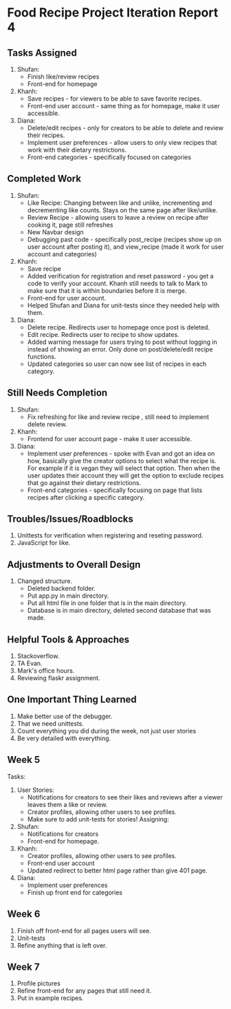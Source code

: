 # Food Recipe Project Iteration Report 4

Tasks Assigned
----------------
1. Shufan:
   - Finish like/review recipes
   - Front-end for homepage
2. Khanh:
   - Save recipes - for viewers to be able to save favorite recipes.
   - Front-end user account - same thing as for homepage, make it user accessible.
3. Diana:
   - Delete/edit recipes - only for creators to be able to delete and review their recipes.
   - Implement user preferences - allow users to only view recipes that work with their dietary restrictions.
   - Front-end categories - specifically focused on categories

Completed Work
----------------
1. Shufan:
   - Like Recipe: Changing between like and unlike, incrementing and decrementing like counts. Stays on the same page after like/unlike. 
   - Review Recipe - allowing users to leave a review on recipe after cooking it, page still refreshes
   - New Navbar design
   - Debugging past code - specifically post_recipe (recipes show up on user account after posting it), and view_recipe (made it work for user account and categories)
2. Khanh:
   -  Save recipe
   -  Added verification for registration and reset password - you get a code to verify your account. Khanh still needs to talk to Mark to make sure that it is within boundaries before it is merge.
   -  Front-end for user account.
   -  Helped Shufan and Diana for unit-tests since they needed help with them.
3. Diana:
   - Delete recipe. Redirects user to homepage once post is deleted.
   - Edit recipe. Redirects user to recipe to show updates.
   - Added warning message for users trying to post without logging in instead of showing an error. Only done on post/delete/edit recipe functions.
   - Updated categories so user can now see list of recipes in each category.

Still Needs Completion
----------------
1. Shufan:
   - Fix refreshing for like and review recipe , still need to implement delete review.
2. Khanh:
   - Frontend for user account page - make it user accessible.
3. Diana:
   - Implement user preferences - spoke with Evan and got an idea on how, basically give the creator options to select what the recipe is. For example if it is vegan they will select that option. Then when the user updates their account they will get the option to exclude recipes that go against their dietary restrictions.
   - Front-end categories - specifically focusing on page that lists recipes after clicking a specific category.

Troubles/Issues/Roadblocks
----------------
1. Unittests for verification when registering and reseting password.
2. JavaScript for like.

Adjustments to Overall Design
----------------
1. Changed structure.
   - Deleted backend folder.
   - Put app.py in main directory.
   - Put all html file in one folder that is in the main directory.
   - Database is in main directory, deleted second database that was made.

Helpful Tools & Approaches
----------------
1. Stackoverflow.
2. TA Evan.
3. Mark's office hours.
4. Reviewing flaskr assignment.

One Important Thing Learned
----------------
1. Make better use of the debugger.
2. That we need unittests.
3. Count everything you did during the week, not just user stories
4. Be very detailed with everything.

Week 5
----------------
Tasks:
1. User Stories:
   - Notifications for creators to see their likes and reviews after a viewer leaves them a like or review.
   - Creator profiles, allowing other users to see profiles.
   - Make sure to add unit-tests for stories!
Assigning:
1. Shufan:
   - Notifications for creators
   - Front-end for homepage.
2. Khanh:
   - Creator profiles, allowing other users to see profiles.
   - Front-end user account
   - Updated redirect to better html page rather than give 401 page.
3. Diana:
   - Implement user preferences
   - Finish up front end for categories

Week 6
----------------
1. Finish off front-end for all pages users will see.
2. Unit-tests
3. Refine anything that is left over.

Week 7
----------------
1. Profile pictures
2. Refine front-end for any pages that still need it.
3. Put in example recipes.
